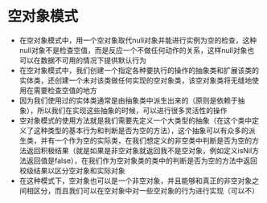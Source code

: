 # 空对象模式
- 在空对象模式中，用一个空对象取代null对象并能进行实例为空的检查，这种null对象不是检查空值，而是反应一个不做任何动作的关系，这样null对象也可以在数据不可用的情况下提供默认行为
- 在空对象模式中，我们创建一个指定各种要执行的操作的抽象类和扩展该类的实体类，还创建一个未对该类做任何实现的空对象类，该空对象类将无缝地使用在需要检查空值的地方
- 因为我们使用过的实体类通常是由抽象类中派生出来的（原则是依赖于抽象），所以我们在实现这些抽象的时候，可以进行很多灵活性的操作
- 空对象模式的使用方法就是我们需要先定义一个大类型的抽象（在这个类中定义了这种类型的基本行为和判断是否为空的方法），这个抽象可以有众多的派生类，并有一个作为空的实际类，在我们想定义的非空类中判断是否为空的方法返回积极结果（就是如果是非空对象就返回我不是空对象，例如定义isNil方法返回值是false），在我们作为空对象类的类中的判断是否为空的方法中返回校级结果以区分空对象和实际对象
- 在这种模式下，空对象也可以是一个非空对象，并且能够和真正的非空对象之间相区分，而且我们可以在空对象中对一些空对象的行为进行实现（可以不）